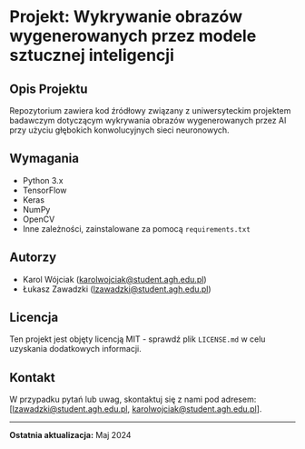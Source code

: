 # Projekt: Wykrywanie obrazów wygenerowanych przez modele sztucznej inteligencji

## Opis Projektu

Repozytorium zawiera kod źródłowy związany z uniwersyteckim projektem badawczym dotyczącym wykrywania obrazów wygenerowanych przez AI przy użyciu głębokich konwolucyjnych sieci neuronowych.

## Wymagania

- Python 3.x
- TensorFlow
- Keras
- NumPy
- OpenCV
- Inne zależności, zainstalowane za pomocą `requirements.txt`

## Autorzy

- Karol Wójciak (karolwojciak@student.agh.edu.pl)
- Łukasz Zawadzki (lzawadzki@student.agh.edu.pl)

## Licencja

Ten projekt jest objęty licencją MIT - sprawdź plik `LICENSE.md` w celu uzyskania dodatkowych informacji.

## Kontakt

W przypadku pytań lub uwag, skontaktuj się z nami pod adresem: [lzawadzki@student.agh.edu.pl, karolwojciak@student.agh.edu.pl].

--- 

**Ostatnia aktualizacja:** Maj 2024

